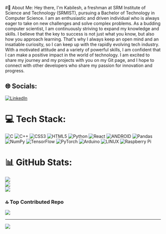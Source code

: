 #💫 About Me:
Hey there, I'm Kabilesh, a freshman at SRM Institute of Science and Technology (SRMIST), pursuing a Bachelor of Technology in Computer Science. I am an enthusiastic and driven individual who is always eager to take on new challenges and solve complex problems. As a budding computer scientist, I am continuously striving to expand my knowledge and skills. I believe that the key to success is not just what you know, but also how you approach learning. That's why I always keep an open mind and an insatiable curiosity, so I can keep up with the rapidly evolving tech industry. With a motivated attitude and a variety of powerful skills, I am confident that I can make a positive impact in the world of technology. I am excited to share my journey and my projects with you on my Git page, and I hope to connect with other developers who share my passion for innovation and progress.


## 🌐 Socials:
[![LinkedIn](https://img.shields.io/badge/LinkedIn-%230077B5.svg?logo=linkedin&logoColor=white)](https://linkedin.com/in/https://www.linkedin.com/in/kabilesh-kabilesh-41b7ba254/) 

# 💻 Tech Stack:
![C](https://img.shields.io/badge/c-%2300599C.svg?style=for-the-badge&logo=c&logoColor=white) ![C++](https://img.shields.io/badge/c++-%2300599C.svg?style=for-the-badge&logo=c%2B%2B&logoColor=white) ![CSS3](https://img.shields.io/badge/css3-%231572B6.svg?style=for-the-badge&logo=css3&logoColor=white) ![HTML5](https://img.shields.io/badge/html5-%23E34F26.svg?style=for-the-badge&logo=html5&logoColor=white) ![Python](https://img.shields.io/badge/python-3670A0?style=for-the-badge&logo=python&logoColor=ffdd54) ![React](https://img.shields.io/badge/react-%2320232a.svg?style=for-the-badge&logo=react&logoColor=%2361DAFB) ![ANDROID](https://img.shields.io/badge/android-%2320232a.svg?style=for-the-badge&logo=android&logoColor=%a4c639) ![Pandas](https://img.shields.io/badge/pandas-%23150458.svg?style=for-the-badge&logo=pandas&logoColor=white) ![NumPy](https://img.shields.io/badge/numpy-%23013243.svg?style=for-the-badge&logo=numpy&logoColor=white) ![TensorFlow](https://img.shields.io/badge/TensorFlow-%23FF6F00.svg?style=for-the-badge&logo=TensorFlow&logoColor=white) ![PyTorch](https://img.shields.io/badge/PyTorch-%23EE4C2C.svg?style=for-the-badge&logo=PyTorch&logoColor=white) ![Arduino](https://img.shields.io/badge/-Arduino-00979D?style=for-the-badge&logo=Arduino&logoColor=white) ![LINUX](https://img.shields.io/badge/Linux-FCC624?style=for-the-badge&logo=linux&logoColor=black) ![Raspberry Pi](https://img.shields.io/badge/-RaspberryPi-C51A4A?style=for-the-badge&logo=Raspberry-Pi)
# 📊 GitHub Stats:
![](https://github-readme-stats.vercel.app/api?username=kabilesh902&theme=dark&hide_border=false&include_all_commits=true&count_private=false)<br/>
![](https://github-readme-streak-stats.herokuapp.com/?user=kabilesh902&theme=dark&hide_border=false)<br/>
![](https://github-readme-stats.vercel.app/api/top-langs/?username=kabilesh902&theme=dark&hide_border=false&include_all_commits=true&count_private=false&layout=compact)

### 🔝 Top Contributed Repo
![](https://github-contributor-stats.vercel.app/api?username=kabilesh902&limit=5&theme=dark&combine_all_yearly_contributions=true)

---
[![](https://visitcount.itsvg.in/api?id=kabilesh902&icon=2&color=1)](https://visitcount.itsvg.in)

<!-- Proudly created with GPRM ( https://gprm.itsvg.in ) -->
